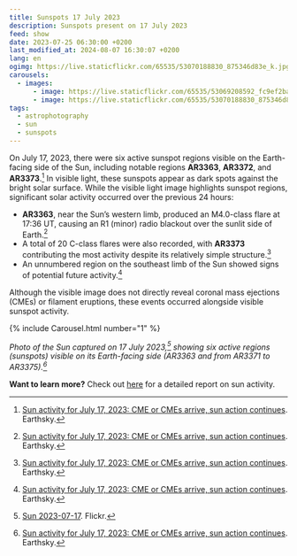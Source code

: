 ```yaml
---
title: Sunspots 17 July 2023
description: Sunspots present on 17 July 2023
feed: show
date: 2023-07-25 06:30:00 +0200
last_modified_at: 2024-08-07 16:30:07 +0200
lang: en
ogimg: https://live.staticflickr.com/65535/53070188830_875346d83e_k.jpg
carousels:
  - images:
      - image: https://live.staticflickr.com/65535/53069208592_fc9ef2ba10_k.jpg
      - image: https://live.staticflickr.com/65535/53070188830_875346d83e_k.jpg
tags:
  - astrophotography
  - sun
  - sunspots
---
```


On July 17, 2023, there were six active sunspot regions visible on the Earth-facing side of the Sun, including notable regions **AR3363**, **AR3372**, and **AR3373**.[^1] In visible light, these sunspots appear as dark spots against the bright solar surface.
While the visible light image highlights sunspot regions, significant solar activity occurred over the previous 24 hours:
- **AR3363**, near the Sun’s western limb, produced an M4.0-class flare at 17:36 UT, causing an R1 (minor) radio blackout over the sunlit side of Earth.[^1]
- A total of 20 C-class flares were also recorded, with **AR3373** contributing the most activity despite its relatively simple structure.[^1]
- An unnumbered region on the southeast limb of the Sun showed signs of potential future activity.[^1]

Although the visible image does not directly reveal coronal mass ejections (CMEs) or filament eruptions, these events occurred alongside visible sunspot activity.

{% include Carousel.html number="1" %}

*Photo of the Sun captured on 17 July 2023,[^2] showing six active regions (sunspots) visible on its Earth-facing side (AR3363 and from AR3371 to AR3375).[^1]*

**Want to learn more?** Check out [here](https://earthsky.org/sun/sun-activity-archive-for-july-2023) for a detailed report on sun activity.


[^1]: [Sun activity for July 17, 2023: CME or CMEs arrive, sun action continues](https://earthsky.org/sun/sun-activity-archive-for-july-2023/#:~:text=Sun%20activity%20for%20July%2017,%202023). Earthsky.
[^2]: [Sun 2023-07-17](https://www.flickr.com/photos/edoardo_tosin/albums/72177720310019538). Flickr.
